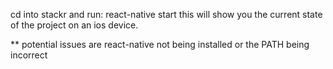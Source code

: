cd into stackr and run: react-native start
this will show you the current state of the project on an ios device.

\*\* potential issues are react-native not being installed or the PATH being incorrect
